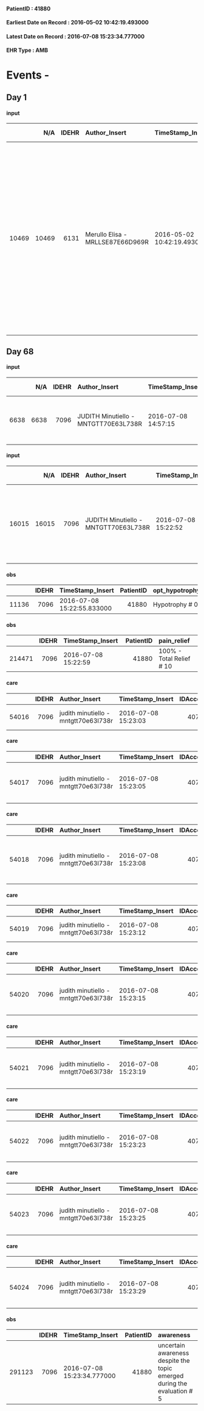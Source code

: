 
#### PatientID : 41880
#### Earliest Date on Record : 2016-05-02 10:42:19.493000
#### Latest Date on Record : 2016-07-08 15:23:34.777000
#### EHR Type : AMB

# Events - 

## Day 1

#### input
|       |    N/A |   IDEHR | Author_Insert                    | TimeStamp_Insert           | EHRType   |   PatientID |   IDDigitalSignDocument | persone_vicine   |   Unnamed: 0_x.1 |   IDANAMNESI_SOCIALE | Patient   | FamigliaAltro   | Paziente_T   | FamigliaAltro_T   |   Non_Rilevabile_x.1 | Note_Non_Rilevabile_x.1   | opt_Problemi   | Note_I                                                                                                                                                                                                        | ds_note_timori                                                         | chk_contr_sintomi   | opt_paziente_a   | opt_famiglia_a   | opt_adeguatezza   | ds_note_ad                                                                                                             | opt_paziente_solo   | ds_note_con                                                                                                                                                                                                                                                                                               | opt_presente_assente   | Presenza_minori   | Caregiver_principale   | opt_capacita   | ds_familiari_coinv   | opt_necessario   | opt_presente   | opt_risorse_ec   | opt_paziente_psi   | opt_Ins_vol   | ds_note_prio                                                                                                                                                                 | opt_paziente_ad   | opt_caregiver_ad   | opt_esenzione   | opt_inv_civile   |   ds_codice_es | Needs     | Domestic partnership   | Fragility   | opt_disponibilita_f   | opt_indennita_acc   | opt_legge   | opt_famiglia_psi   | opt_disponibilit_paz   |
|------:|-------:|--------:|:---------------------------------|:---------------------------|:----------|------------:|------------------------:|:-----------------|-----------------:|---------------------:|:----------|:----------------|:-------------|:------------------|---------------------:|:--------------------------|:---------------|:--------------------------------------------------------------------------------------------------------------------------------------------------------------------------------------------------------------|:-----------------------------------------------------------------------|:--------------------|:-----------------|:-----------------|:------------------|:-----------------------------------------------------------------------------------------------------------------------|:--------------------|:----------------------------------------------------------------------------------------------------------------------------------------------------------------------------------------------------------------------------------------------------------------------------------------------------------|:-----------------------|:------------------|:-----------------------|:---------------|:---------------------|:-----------------|:---------------|:-----------------|:-------------------|:--------------|:-----------------------------------------------------------------------------------------------------------------------------------------------------------------------------|:------------------|:-------------------|:----------------|:-----------------|---------------:|:----------|:-----------------------|:------------|:----------------------|:--------------------|:------------|:-------------------|:-----------------------|
| 10469 |  10469 |    6131 | Merullo Elisa - MRLLSE87E66D969R | 2016-05-02 10:42:19.493000 | AMB       |       41880 |                  352658 | N/A              |             3153 |                 2036 | Si#1      | Si#1            | No#0         | Si#1              |                    0 | NR                        | Si#1           | Il pz sa della gravit√† ma non della prognosi infausta. La coniuge √® apparsa informata anche se emotivamente molto gi√π per la situazione (ha pi√π volte detto che non era giusto e che aspetta il miracolo) | La coniuge vorrebbe il controllo dei sintomi in particolare del dolore | controllo sintomi#0 | Indefinite#2     | Congruenti#1     | Da valutare#2     | Sono presenti tre figli ma sembrerebbero poco presenti. La coniuge, caregiver, √® stata recentemente operata al cuore. | No#0                | Il pz √® un ex comandante della polizia, vive con la coniuge che si occupa dell'intera assistenza. La coniuge √® stata recentemente operata al cuore. In caso di peggioramento non si esclude il ricovero in hospice. Presenti tre figli che non vivono vicino (Sesto San Giovanni, Nerviano e Bruzzano). | Presente#1             | No#0              | spouse                 | Adeguato#0     | sons                 | Si#1             | No#0           | Adeguate#1       | Si#1               | Si#1          | Il bisogno espresso √® a livello clinico assistenziale. Spiegato il senso della nostra assistenza ed il setting domiciliare. Coniuge preoccupata per la reazione del marito. | Parziale#1        | Totale#2           | Si#1            | No#0             |             48 | Clinici#0 | Coniuge/Convivente#0   | nessuna#0   | Da verificare#2       | No#0                | No#0        | S√¨#1              | Da verificare#2        |


## Day 68

#### input
|      |    N/A |   IDEHR | Author_Insert                        | TimeStamp_Insert    |   IDAccess | EHRType   |   PatientID |   IDDigitalSignDocument | persone_vicine   |   Unnamed: 0_y |   IDANAMNESI_MED |   Non_Rilevabile_y | Note_Non_Rilevabile_y   | opt_consapevolezza                                                      | diagnosis                                                 |
|-----:|-------:|--------:|:-------------------------------------|:--------------------|-----------:|:----------|------------:|------------------------:|:-----------------|---------------:|-----------------:|-------------------:|:------------------------|:------------------------------------------------------------------------|:----------------------------------------------------------|
| 6638 |   6638 |    7096 | JUDITH Minutiello - MNTGTT70E63L738R | 2016-07-08 14:57:15 |      40761 | AMB       |       41880 |                  420381 | N/A              |           6749 |             4645 |                  0 | NR                      | Awareness uncertain despite the topic emerged during the evaluation # 6 | 2/16 npl colecisti, ad aprile posizionata protesi biliare |

#### input
|       |    N/A |   IDEHR | Author_Insert                        | TimeStamp_Insert    |   IDAccess | EHRType   |   PatientID |   IDDigitalSignDocument | persone_vicine   |   Unnamed: 0_y.1 |   IDDIAGNOSI_ICD |   Non_Rilevabile_y.1 | Note_Non_Rilevabile_y.1   | I_ICD                                      | II_ICD                                                                                                                                                                   | III_ICD                                     | IV_ICD                                          | I_Anno   | I_Mese   |
|------:|-------:|--------:|:-------------------------------------|:--------------------|-----------:|:----------|------------:|------------------------:|:-----------------|-----------------:|-----------------:|---------------------:|:--------------------------|:-------------------------------------------|:-------------------------------------------------------------------------------------------------------------------------------------------------------------------------|:--------------------------------------------|:------------------------------------------------|:---------|:---------|
| 16015 |  16015 |    7096 | JUDITH Minutiello - MNTGTT70E63L738R | 2016-07-08 15:22:52 |      40761 | AMB       |       41880 |                  420426 | N/A              |             1576 |             1576 |                    0 | NR                        | 1560 - Tumori maligni della colecisti#2051 | 25000 - Diabete mellito - tipo II o non specificato - non definito se scompensato - senza specificato - non definito se controllato - senza menzione di complicanze#2314 | 4011 - Ipertensione essenziale benigna#2333 | 6000 - Ipertrofia (benigna) della prostata#3885 | 2016#56  | 02#02    |

#### obs
|       |   IDEHR | TimeStamp_Insert           |   PatientID | opt_hypotrophy   | opt_anxiety   | chk_eloquence     | asthenia     | dyspnoea   | body_temp    | agitation_behavior_freq   | mood                | cognitive_state       |
|------:|--------:|:---------------------------|------------:|:-----------------|:--------------|:------------------|:-------------|:-----------|:-------------|:--------------------------|:--------------------|:----------------------|
| 11136 |    7096 | 2016-07-08 15:22:55.833000 |       41880 | Hypotrophy # 0   | Anxiety # 0   | fluent speech # 0 | Moderate # 2 | No # 0     | Apyrexia # 0 | agitated at times # 2     | demoralization # 03 | confused at times 0 # |

#### obs
|        |   IDEHR | TimeStamp_Insert    |   PatientID | pain_relief              |
|-------:|--------:|:--------------------|------------:|:-------------------------|
| 214471 |    7096 | 2016-07-08 15:22:59 |       41880 | 100% - Total Relief # 10 |

#### care
|       |   IDEHR | Author_Insert                        | TimeStamp_Insert    |   IDAccess | EHRType   |   PatientID |   IDTERAPIE_OUTPAT_VIDAS | ds_dose   | opt_via_di_somm       | ds_ora   | dt_data_inizio      |   opt_pregressa |   opt_somm_terapia |   opt_estemporanea |   opt_termina |   opt_somm_in_pompa | opt_farmaco                         |
|------:|--------:|:-------------------------------------|:--------------------|-----------:|:----------|------------:|-------------------------:|:----------|:----------------------|:---------|:--------------------|----------------:|-------------------:|-------------------:|--------------:|--------------------:|:------------------------------------|
| 54016 |    7096 | judith minutiello - mntgtt70e63l738r | 2016-07-08 15:23:03 |      40761 | amb       |       41880 |                    31624 | 2 gr      | intramuscular # 2 = 2 | 11 # 11  | 2016-07-08 00:00:00 |               0 |                  0 |                  0 |             0 |                   0 | ceftriaxone (1 g rocefin fl) # 1490 |

#### care
|       |   IDEHR | Author_Insert                        | TimeStamp_Insert    |   IDAccess | EHRType   |   PatientID |   IDTERAPIE_OUTPAT_VIDAS |   ds_dose | opt_via_di_somm   | ds_ora   | dt_data_inizio      |   opt_pregressa |   opt_somm_terapia |   opt_estemporanea |   opt_termina |   opt_somm_in_pompa | opt_farmaco                                     |
|------:|--------:|:-------------------------------------|:--------------------|-----------:|:----------|------------:|-------------------------:|----------:|:------------------|:---------|:--------------------|----------------:|-------------------:|-------------------:|--------------:|--------------------:|:------------------------------------------------|
| 54017 |    7096 | judith minutiello - mntgtt70e63l738r | 2016-07-08 15:23:05 |      40761 | amb       |       41880 |                    31625 |         1 | oral # 0 = 0      | 20 # 20  | 2016-07-08 00:00:00 |               0 |                  0 |                  0 |             0 |                   0 | pantoprazole (pantoprazole 40 mg tablets) # 964 |

#### care
|       |   IDEHR | Author_Insert                        | TimeStamp_Insert    |   IDAccess | EHRType   |   PatientID |   IDTERAPIE_OUTPAT_VIDAS |   ds_dose | opt_via_di_somm   | ds_ora   | dt_data_inizio      |   opt_pregressa |   opt_somm_terapia |   opt_estemporanea |   opt_termina |   opt_somm_in_pompa | opt_farmaco                                                |
|------:|--------:|:-------------------------------------|:--------------------|-----------:|:----------|------------:|-------------------------:|----------:|:------------------|:---------|:--------------------|----------------:|-------------------:|-------------------:|--------------:|--------------------:|:-----------------------------------------------------------|
| 54018 |    7096 | judith minutiello - mntgtt70e63l738r | 2016-07-08 15:23:08 |      40761 | amb       |       41880 |                    31626 |         1 | oral # 0 = 0      | 13 # 13  | 2016-07-08 00:00:00 |               0 |                  0 |                  0 |             0 |                   0 | acetylsalicylic acid (cardioaspirin 100 mg tablets) # 1150 |

#### care
|       |   IDEHR | Author_Insert                        | TimeStamp_Insert    |   IDAccess | EHRType   |   PatientID |   IDTERAPIE_OUTPAT_VIDAS | ds_altro_farmaco   | ds_dose    | opt_via_di_somm        | ds_ora       | dt_data_inizio      | ds_note_y     |   opt_pregressa |   opt_somm_terapia |   opt_estemporanea |   opt_termina |   opt_somm_in_pompa | opt_farmaco              |
|------:|--------:|:-------------------------------------|:--------------------|-----------:|:----------|------------:|-------------------------:|:-------------------|:-----------|:-----------------------|:-------------|:--------------------|:--------------|----------------:|-------------------:|-------------------:|--------------:|--------------------:|:-------------------------|
| 54019 |    7096 | judith minutiello - mntgtt70e63l738r | 2016-07-08 15:23:12 |      40761 | amb       |       41880 |                    31627 | apidra             | 6 + 8 + 8u | subcutaneously # 3 = 3 | other # 2476 | 2016-07-08 00:00:00 | hours 8-13-20 |               0 |                  0 |                  0 |             0 |                   0 | other (see notes) # 2004 |

#### care
|       |   IDEHR | Author_Insert                        | TimeStamp_Insert    |   IDAccess | EHRType   |   PatientID |   IDTERAPIE_OUTPAT_VIDAS |   ds_dose | opt_via_di_somm   | ds_ora   | dt_data_inizio      |   opt_pregressa |   opt_somm_terapia |   opt_estemporanea |   opt_termina |   opt_somm_in_pompa | opt_farmaco                                   |
|------:|--------:|:-------------------------------------|:--------------------|-----------:|:----------|------------:|-------------------------:|----------:|:------------------|:---------|:--------------------|----------------:|-------------------:|-------------------:|--------------:|--------------------:|:----------------------------------------------|
| 54020 |    7096 | judith minutiello - mntgtt70e63l738r | 2016-07-08 15:23:15 |      40761 | amb       |       41880 |                    31628 |         1 | oral # 0 = 0      | 08 # 8   | 2016-07-08 00:00:00 |               0 |                  0 |                  0 |             0 |                   0 | bisoprolol (bisoprolol 2-5 mg tablets) # 1258 |

#### care
|       |   IDEHR | Author_Insert                        | TimeStamp_Insert    |   IDAccess | EHRType   |   PatientID |   IDTERAPIE_OUTPAT_VIDAS |   ds_dose | opt_via_di_somm   | ds_ora   | dt_data_inizio      |   opt_pregressa |   opt_somm_terapia |   opt_estemporanea |   opt_termina |   opt_somm_in_pompa | opt_farmaco                                   |
|------:|--------:|:-------------------------------------|:--------------------|-----------:|:----------|------------:|-------------------------:|----------:|:------------------|:---------|:--------------------|----------------:|-------------------:|-------------------:|--------------:|--------------------:|:----------------------------------------------|
| 54021 |    7096 | judith minutiello - mntgtt70e63l738r | 2016-07-08 15:23:19 |      40761 | amb       |       41880 |                    31629 |         1 | oral # 0 = 0      | 20 # 20  | 2016-07-08 00:00:00 |               0 |                  0 |                  0 |             0 |                   0 | tapentadol (palexia tablets 150 mg rp) # 1710 |

#### care
|       |   IDEHR | Author_Insert                        | TimeStamp_Insert    |   IDAccess | EHRType   |   PatientID |   IDTERAPIE_OUTPAT_VIDAS |   ds_dose | opt_via_di_somm   | ds_ora   | dt_data_inizio      |   opt_pregressa |   opt_somm_terapia |   opt_estemporanea |   opt_termina |   opt_somm_in_pompa | opt_farmaco                                   |
|------:|--------:|:-------------------------------------|:--------------------|-----------:|:----------|------------:|-------------------------:|----------:|:------------------|:---------|:--------------------|----------------:|-------------------:|-------------------:|--------------:|--------------------:|:----------------------------------------------|
| 54022 |    7096 | judith minutiello - mntgtt70e63l738r | 2016-07-08 15:23:23 |      40761 | amb       |       41880 |                    31630 |         1 | oral # 0 = 0      | 08 # 8   | 2016-07-08 00:00:00 |               0 |                  0 |                  0 |             0 |                   0 | tapentadol (palexia tablets 100 mg rp) # 1709 |

#### care
|       |   IDEHR | Author_Insert                        | TimeStamp_Insert    |   IDAccess | EHRType   |   PatientID |   IDTERAPIE_OUTPAT_VIDAS |   ds_dose | opt_via_di_somm        | ds_ora   | dt_data_inizio      |   opt_pregressa |   opt_somm_terapia |   opt_estemporanea |   opt_termina |   opt_somm_in_pompa | opt_farmaco                                       |
|------:|--------:|:-------------------------------------|:--------------------|-----------:|:----------|------------:|-------------------------:|----------:|:-----------------------|:---------|:--------------------|----------------:|-------------------:|-------------------:|--------------:|--------------------:|:--------------------------------------------------|
| 54023 |    7096 | judith minutiello - mntgtt70e63l738r | 2016-07-08 15:23:25 |      40761 | amb       |       41880 |                    31631 |        16 | subcutaneously # 3 = 3 | 22 # 22  | 2016-07-08 00:00:00 |               0 |                  0 |                  0 |             0 |                   0 | insulin glargine (lantus 100 iu / ml 3 ml) # 1055 |

#### care
|       |   IDEHR | Author_Insert                        | TimeStamp_Insert    |   IDAccess | EHRType   |   PatientID |   IDTERAPIE_OUTPAT_VIDAS |   ds_dose | opt_via_di_somm   | ds_ora   | dt_data_inizio      |   opt_pregressa |   opt_somm_terapia |   opt_estemporanea |   opt_termina |   opt_somm_in_pompa | opt_farmaco                                      |
|------:|--------:|:-------------------------------------|:--------------------|-----------:|:----------|------------:|-------------------------:|----------:|:------------------|:---------|:--------------------|----------------:|-------------------:|-------------------:|--------------:|--------------------:|:-------------------------------------------------|
| 54024 |    7096 | judith minutiello - mntgtt70e63l738r | 2016-07-08 15:23:29 |      40761 | amb       |       41880 |                    31632 |         1 | oral # 0 = 0      | 20 # 20  | 2016-07-08 00:00:00 |               0 |                  0 |                  0 |             0 |                   0 | tamsulosin (tamsulosin 0-4 mg tablets rm) # 1441 |

#### obs
|        |   IDEHR | TimeStamp_Insert           |   PatientID | awareness                                                               |
|-------:|--------:|:---------------------------|------------:|:------------------------------------------------------------------------|
| 291123 |    7096 | 2016-07-08 15:23:34.777000 |       41880 | uncertain awareness despite the topic emerged during the evaluation # 5 |


